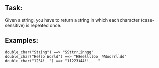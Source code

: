 Task:
-----

Given a string, you have to return a string in which each character (case-sensitive) is repeated once.

Examples:
---------

```
double_char("String") ==> "SSttrriinngg"
double_char("Hello World") ==> "HHeelllloo  WWoorrlldd"
double_char("1234!_ ") ==> "11223344!!__  "
```
